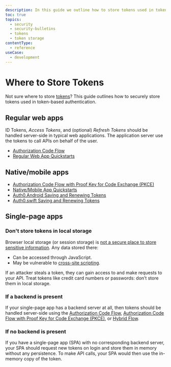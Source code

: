 ```yaml
---
description: In this guide we outline how to store tokens used in token-based authentication.
toc: true
topics:
  - security
  - security-bulletins
  - tokens
  - token storage
contentType:
  - reference
useCase:
  - development
---
```


# Where to Store Tokens

Not sure where to store [tokens](/tokens)? This guide outlines how to securely store tokens used in token-based authentication.

## Regular web apps

ID Tokens, <dfn data-key="access-token">Access Tokens</dfn>, and (optional) <dfn data-key="refresh-token">Refresh Tokens</dfn> should be handled server-side in typical web applications. The application server use the tokens to call APIs on behalf of the user.

* [Authorization Code Flow](/flows/concepts/auth-code)
* [Regular Web App Quickstarts](/quickstart/webapp)

## Native/mobile apps

* [Authorization Code Flow with Proof Key for Code Exchange (PKCE)](/flows/concepts/auth-code-pkce)
* [Native/Mobile App Quickstarts](/quickstart/native)
* [Auth0.Android Saving and Renewing Tokens](/libraries/auth0-android/save-and-refresh-tokens)
* [Auth0.swift Saving and Renewing Tokens](/libraries/auth0-swift/save-and-refresh-jwt-tokens)

## Single-page apps

### Don't store tokens in local storage

Browser local storage (or session storage) is [not a secure place to store sensitive information](https://github.com/OWASP/CheatSheetSeries/blob/master/cheatsheets/HTML5_Security_Cheat_Sheet.md#local-storage). Any data stored there:

* Can be accessed through JavaScript.
* May be vulnerable to [cross-site scripting](https://www.owasp.org/index.php/Cross-site_Scripting_(XSS)).

If an attacker steals a token, they can gain access to and make requests to your API. Treat tokens like credit card numbers or passwords: don’t store them in local storage.

### If a backend is present

If your single-page app has a backend server at all, then tokens should be handled server-side using the [Authorization Code Flow](/flows/concepts/auth-code), [Authorization Code Flow with Proof Key for Code Exchange (PKCE)](/flows/concepts/auth-code-pkce), or [Hybrid Flow](/api-auth/grant/hybrid).

### If no backend is present

If you have a single-page app (SPA) with no corresponding backend server, your SPA should request new tokens on login and store them in memory without any persistence. To make API calls, your SPA would then use the in-memory copy of the token.
